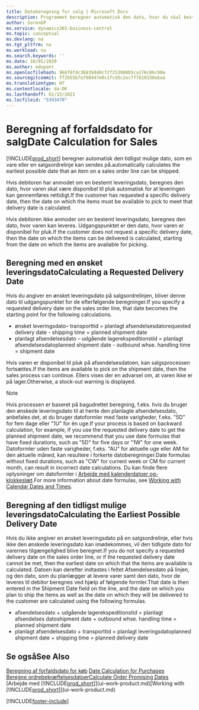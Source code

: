 ```yaml
---
title: Datoberegning for salg | Microsoft Docs
description: Programmet beregner automatisk den dato, hvor du skal bestille en vare for at have den på lager på en bestemt dato. Dette er den dato, du kan forvente, at varer, der er bestilt på en bestemt dato, er disponible til pluk.
author: SorenGP
ms.service: dynamics365-business-central
ms.topic: conceptual
ms.devlang: na
ms.tgt_pltfrm: na
ms.workload: na
ms.search.keywords: ''
ms.date: 10/01/2020
ms.author: edupont
ms.openlocfilehash: 966f6fdc36839d40cf2f253900b5ca176c86c90e
ms.sourcegitcommit: ff2b55b7e790447e0c1fcd5c2ec7f7610338ebaa
ms.translationtype: HT
ms.contentlocale: da-DK
ms.lasthandoff: 02/15/2021
ms.locfileid: "5393470"
---
```

# <a name="date-calculation-for-sales"></a><span data-ttu-id="eeaed-104">Beregning af forfaldsdato for salg</span><span class="sxs-lookup"><span data-stu-id="eeaed-104">Date Calculation for Sales</span></span>
[!INCLUDE[prod_short](includes/prod_short.md)] <span data-ttu-id="eeaed-105">beregner automatisk den tidligst mulige dato, som en vare eller en salgsordrelinje kan sendes på.</span><span class="sxs-lookup"><span data-stu-id="eeaed-105">automatically calculates the earliest possible date that an item on a sales order line can be shipped.</span></span>

<span data-ttu-id="eeaed-106">Hvis debitoren har anmodet om en bestemt leveringsdato, beregnes den dato, hvor varen skal være disponibel til pluk automatisk for at leveringen kan gennemføres rettidigt.</span><span class="sxs-lookup"><span data-stu-id="eeaed-106">If the customer has requested a specific delivery date, then the date on which the items must be available to pick to meet that delivery date is calculated.</span></span>

<span data-ttu-id="eeaed-107">Hvis debitoren ikke anmoder om en bestemt leveringsdato, beregnes den dato, hvor varen kan leveres. Udgangspunktet er den dato, hvor varen er disponibel for pluk.</span><span class="sxs-lookup"><span data-stu-id="eeaed-107">If the customer does not request a specific delivery date, then the date on which the items can be delivered is calculated, starting from the date on which the items are available for picking.</span></span>

## <a name="calculating-a-requested-delivery-date"></a><span data-ttu-id="eeaed-108">Beregning med en ønsket leveringsdato</span><span class="sxs-lookup"><span data-stu-id="eeaed-108">Calculating a Requested Delivery Date</span></span>
<span data-ttu-id="eeaed-109">Hvis du angiver en ønsket leveringsdato på salgsordrelinjen, bliver denne dato til udgangspunktet for de efterfølgende beregninger.</span><span class="sxs-lookup"><span data-stu-id="eeaed-109">If you specify a requested delivery date on the sales order line, that date becomes the starting point for the following calculations.</span></span>

- <span data-ttu-id="eeaed-110">ønsket leveringsdato– transporttid = planlagt afsendelsesdato</span><span class="sxs-lookup"><span data-stu-id="eeaed-110">requested delivery date - shipping time = planned shipment date</span></span>
- <span data-ttu-id="eeaed-111">planlagt afsendelsesdato – udgående lagerekspeditionstid = planlagt afsendelsesdato</span><span class="sxs-lookup"><span data-stu-id="eeaed-111">planned shipment date - outbound whse. handling time = shipment date</span></span>

<span data-ttu-id="eeaed-112">Hvis varen er disponibel til pluk på afsendelsesdatoen, kan salgsprocessen fortsættes.</span><span class="sxs-lookup"><span data-stu-id="eeaed-112">If the items are available to pick on the shipment date, then the sales process can continue.</span></span> <span data-ttu-id="eeaed-113">Ellers vises der en advarsel om, at varen ikke er på lager.</span><span class="sxs-lookup"><span data-stu-id="eeaed-113">Otherwise, a stock-out warning is displayed.</span></span>

> [!Note]
> <span data-ttu-id="eeaed-114">Hvis processen er baseret på bagudrettet beregning, f.eks. hvis du bruger den ønskede leveringsdato til at hente den planlagte afsendelsesdato, anbefales det, at du bruger datoformler med faste varigheder, f.eks. "5D" for fem dage eller "1U" for én uge.</span><span class="sxs-lookup"><span data-stu-id="eeaed-114">If your process is based on backward calculation, for example, if you use the requested delivery date to get the planned shipment date, we recommend that you use date formulas that have fixed durations, such as "5D" for five days or "1W" for one week.</span></span> <span data-ttu-id="eeaed-115">Datoformler uden faste varigheder, f.eks. "AU" for aktuelle uge eller AM for den aktuelle måned, kan resultere i forkerte datoberegninger.</span><span class="sxs-lookup"><span data-stu-id="eeaed-115">Date formulas without fixed durations, such as "CW" for current week or CM for current month, can result in incorrect date calculations.</span></span> <span data-ttu-id="eeaed-116">Du kan finde flere oplysninger om datoformler i [Arbejde med kalenderdatoer og-klokkeslæt](ui-enter-date-ranges.md).</span><span class="sxs-lookup"><span data-stu-id="eeaed-116">For more information about date formulas, see [Working with Calendar Dates and Times](ui-enter-date-ranges.md).</span></span>

## <a name="calculating-the-earliest-possible-delivery-date"></a><span data-ttu-id="eeaed-117">Beregning af den tidligst mulige leveringsdato</span><span class="sxs-lookup"><span data-stu-id="eeaed-117">Calculating the Earliest Possible Delivery Date</span></span>
<span data-ttu-id="eeaed-118">Hvis du ikke angiver en ønsket leveringsdato på en salgsordrelinje, eller hvis ikke den ønskede leveringsdato kan imødekommes, vil den tidligste dato for varernes tilgængelighed blive beregnet.</span><span class="sxs-lookup"><span data-stu-id="eeaed-118">If you do not specify a requested delivery date on the sales order line, or if the requested delivery date cannot be met, then the earliest date on which that the items are available is calculated.</span></span> <span data-ttu-id="eeaed-119">Datoen kan derefter indtastes i feltet Afsendelsesdato på linjen, og den dato, som du planlægger at levere varer samt den dato, hvor de leveres til debitor beregnes ved hjælp af følgende formler.</span><span class="sxs-lookup"><span data-stu-id="eeaed-119">That date is then entered in the Shipment Date field on the line, and the date on which you plan to ship the items as well as the date on which they will be delivered to the customer are calculated using the following formulas.</span></span>

- <span data-ttu-id="eeaed-120">afsendelsesdato + udgående lagerekspeditionstid = planlagt afsendelses dato</span><span class="sxs-lookup"><span data-stu-id="eeaed-120">shipment date + outbound whse. handling time = planned shipment date</span></span>
- <span data-ttu-id="eeaed-121">planlagt afsendelsesdato + transporttid = planlagt leveringsdato</span><span class="sxs-lookup"><span data-stu-id="eeaed-121">planned shipment date + shipping time = planned delivery date</span></span>


## <a name="see-also"></a><span data-ttu-id="eeaed-122">Se også</span><span class="sxs-lookup"><span data-stu-id="eeaed-122">See Also</span></span>  
 <span data-ttu-id="eeaed-123">[Beregning af forfaldsdato for køb](purchasing-date-calculation-for-purchases.md) </span><span class="sxs-lookup"><span data-stu-id="eeaed-123">[Date Calculation for Purchases](purchasing-date-calculation-for-purchases.md) </span></span>  
 [<span data-ttu-id="eeaed-124">Beregne ordrebekræftelsesdatoer</span><span class="sxs-lookup"><span data-stu-id="eeaed-124">Calculate Order Promising Dates</span></span>](sales-how-to-calculate-order-promising-dates.md)  
 <span data-ttu-id="eeaed-125">[Arbejde med [!INCLUDE[prod_short](includes/prod_short.md)]](ui-work-product.md)</span><span class="sxs-lookup"><span data-stu-id="eeaed-125">[Working with [!INCLUDE[prod_short](includes/prod_short.md)]](ui-work-product.md)</span></span>


[!INCLUDE[footer-include](includes/footer-banner.md)]